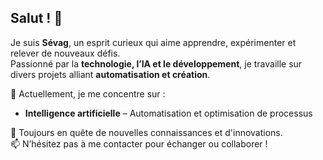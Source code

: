 ## Salut ! 👋  

Je suis **Sévag**, un esprit curieux qui aime apprendre, expérimenter et relever de nouveaux défis.  
Passionné par la **technologie, l’IA et le développement**, je travaille sur divers projets alliant **automatisation et création**.  

🔭 Actuellement, je me concentre sur :  
- **Intelligence artificielle** – Automatisation et optimisation de processus  

🌱 Toujours en quête de nouvelles connaissances et d'innovations.  
📫 N’hésitez pas à me contacter pour échanger ou collaborer !  
